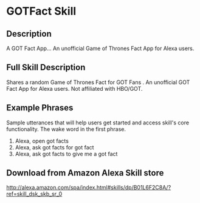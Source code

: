 # GOTFact Skill

## Description 
A GOT Fact App... An unofficial Game of Thrones Fact App for Alexa users.

## Full Skill Description
Shares a random Game of Thrones Fact for GOT Fans . An unofficial GOT Fact App for Alexa users. Not affiliated with HBO/GOT.

## Example Phrases 
Sample utterances that will help users get started and access skill's core functionality. The wake word in the first phrase. 

1. Alexa, open got facts
2. Alexa, ask got facts for got fact
3. Alexa, ask got facts to give me a got fact

## Download from Amazon Alexa Skill store
http://alexa.amazon.com/spa/index.html#skills/dp/B01L6F2C8A/?ref=skill_dsk_skb_sr_0
